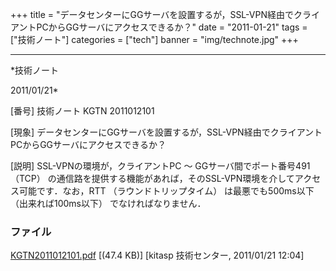 ﻿+++
title = "データセンターにGGサーバを設置するが，SSL-VPN経由でクライアントPCからGGサーバにアクセスできるか？"
date = "2011-01-21"
tags = ["技術ノート"]
categories = ["tech"]
banner = "img/technote.jpg"
+++

-----------------------------------------------------------------------------------------------------------------------------

*技術ノート

2011/01/21*


[番号]
技術ノート KGTN 2011012101

[現象]
データセンターにGGサーバを設置するが，SSL-VPN経由でクライアントPCからGGサーバにアクセスできるか？

[説明]
SSL-VPNの環境が，クライアントPC 〜 GGサーバ間でポート番号491 （TCP）
の通信路を提供する機能があれば，そのSSL-VPN環境を介してアクセス可能です．なお，RTT
（ラウンドトリップタイム） は最悪でも500ms以下 （出来れば100ms以下）
でなければなりません．


### ファイル

 
 


[KGTN2011012101.pdf](http://techreport.kitasp.net/attachments/download/453/KGTN2011012101.pdf)
 [(47.4 KB)] [kitasp 技術センター, 2011/01/21
12:04]


 


 

